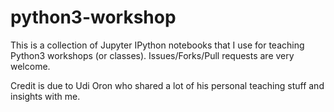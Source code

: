# python3-workshop
This is a collection of Jupyter IPython notebooks that I use for teaching Python3 workshops (or classes).
Issues/Forks/Pull requests are very welcome.

Credit is due to Udi Oron who shared a lot of his personal teaching stuff and insights with me.


